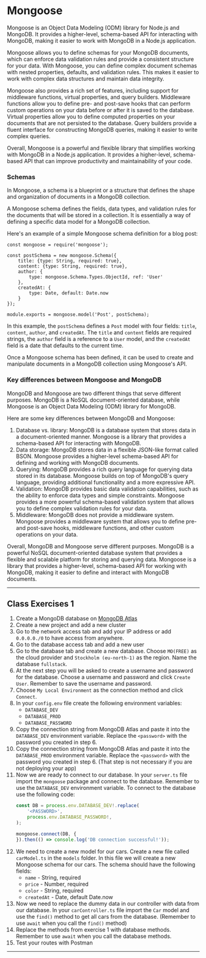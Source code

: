 # Mongoose


Mongoose is an Object Data Modeling (ODM) library for Node.js and MongoDB. It provides a higher-level, schema-based API
for interacting with MongoDB, making it easier to work with MongoDB in a Node.js application.

Mongoose allows you to define schemas for your MongoDB documents, which can enforce data validation rules and provide
a consistent structure for your data. With Mongoose, you can define complex document schemas with nested properties,
defaults, and validation rules. This makes it easier to work with complex data structures and maintain data integrity.

Mongoose also provides a rich set of features, including support for middleware functions, virtual properties, and
query builders. Middleware functions allow you to define pre- and post-save hooks that can perform custom operations
on your data before or after it is saved to the database. Virtual properties allow you to define computed properties
on your documents that are not persisted to the database. Query builders provide a fluent interface for constructing
MongoDB queries, making it easier to write complex queries.

Overall, Mongoose is a powerful and flexible library that simplifies working with MongoDB in a Node.js application.
It provides a higher-level, schema-based API that can improve productivity and maintainability of your code.

### Schemas

In Mongoose, a schema is a blueprint or a structure that defines the shape and organization of documents in a MongoDB
collection.

A Mongoose schema defines the fields, data types, and validation rules for the documents that will be stored in a
collection.
It is essentially a way of defining a specific data model for a MongoDB collection.

Here's an example of a simple Mongoose schema definition for a blog post:

```JS
const mongoose = require('mongoose');

const postSchema = new mongoose.Schema({
    title: {type: String, required: true},
    content: {type: String, required: true},
    author: {
        type: mongoose.Schema.Types.ObjectId, ref: 'User'
    },
    createdAt: {
        type: Date, default: Date.now
    }
});

module.exports = mongoose.model('Post', postSchema);

```

In this example, the `postSchema` defines a `Post` model with four fields: `title`, `content`, `author`,
and `createdAt`.
The `title` and `content` fields are required strings, the `author` field is a reference to a `User` model, and
the `createdAt`
field is a date that defaults to the current time.

Once a Mongoose schema has been defined, it can be used to create and manipulate documents in a MongoDB collection
using Mongoose's API.

### Key differences between Mongoose and MongoDB

MongoDB and Mongoose are two different things that serve different purposes. MongoDB is a NoSQL document-oriented
database, while Mongoose is an Object Data Modeling (ODM) library for MongoDB.

Here are some key differences between MongoDB and Mongoose:

1. Database vs. library: MongoDB is a database system that stores data in a document-oriented manner. Mongoose is a
   library that provides a schema-based API for interacting with MongoDB.
2. Data storage: MongoDB stores data in a flexible JSON-like format called BSON. Mongoose provides a higher-level
   schema-based API for defining and working with MongoDB documents.
3. Querying: MongoDB provides a rich query language for querying data stored in its database. Mongoose builds on top of
   MongoDB's query language, providing additional functionality and a more expressive API.
4. Validation: MongoDB provides basic data validation capabilities, such as the ability to enforce data types and simple
   constraints. Mongoose provides a more powerful schema-based validation system that allows you to define complex
   validation rules for your data.
5. Middleware: MongoDB does not provide a middleware system. Mongoose provides a middleware system that allows you to
   define pre- and post-save hooks, middleware functions, and other custom operations on your data.

Overall, MongoDB and Mongoose serve different purposes. MongoDB is a powerful NoSQL document-oriented database system
that provides a flexible and scalable platform for storing and querying data. Mongoose is a library that provides a
higher-level, schema-based API for working with MongoDB, making it easier to define and interact with MongoDB documents.

***

## Class Exercises 1

1. Create a MongoDB database on [MongoDB Atlas](https://www.mongodb.com/atlas)
2. Create a new project and add a new cluster
3. Go to the network access tab and add your IP address or add `0.0.0.0./0` to have access from anywhere.
4. Go to the database access tab and add a new user
5. Go to the database tab and create a new database. Choose `MO(FREE)` as the cloud provider
   and `Stockholm (eu-north-1)` as the
   region. Name the database `fullstack`.
6. At the next step you will be asked to create a username and password for the database. Choose a username and password
   and click `Create User`. Remember to save the username and password.
7. Choose `My Local Environment` as the connection method and click `Connect`.
8. In your `config.env` file create the following environment variables:
    - `DATABASE_DEV`
    - `DATABASE_PROD`
    - `DATABASE_PASSWORD`
9. Copy the connection string from MongoDB Atlas and paste it into the `DATABASE_DEV` environment variable. Replace the
   `<password>` with the password you created in step 6.
10. Copy the connection string from MongoDB Atlas and paste it into the `DATABASE_PROD` environment variable. Replace
    the
    `<password>` with the password you created in step 6. (That step is not necessary if you are not deploying your app)
11. Now we are ready to connect to our database. In your `server.ts` file import the `mongoose` package and connect to
    the
    database. Remember to use the `DATABASE_DEV` environment variable. To connect to the database use the following
    code:
    ```TypeScript
    const DB = process.env.DATABASE_DEV!.replace(
        '<PASSWORD>',
        process.env.DATABASE_PASSWORD!,
    );
    
    mongoose.connect(DB, {
    }).then(() => console.log('DB connection successful!'));
    ```
12. We need to create a new model for our cars. Create a new file called `carModel.ts` in the `models` folder. In this
    file
    we will create a new Mongoose schema for our cars. The schema should have the following fields:
    - `name` - String, required
    - `price` - Number, required
    - `color` - String, required
    - `createdAt` - Date, default Date.now
13. Now we need to replace the dummy data in our controller with data from our database. In your `carController.ts` file
    import the `Car` model and use the `find()` method to get all cars from the database. (Remember to use `await` when
    you call the `find()` method)
14. Replace the methods from exercise 1 with database methods. Remember to use `await` when you call the database
    methods.
15. Test your routes with Postman

***